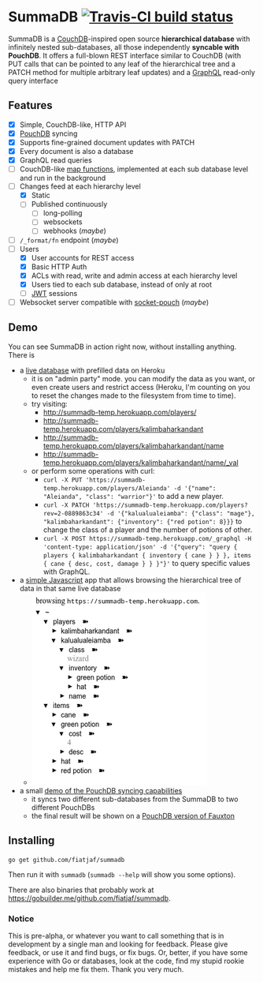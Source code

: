 # SummaDB [![Travis-CI build status](https://travis-ci.org/fiatjaf/summadb.svg)](https://travis-ci.org/fiatjaf/summadb)

SummaDB is a [CouchDB](http://couchdb.org/)-inspired open source **hierarchical database** with infinitely nested sub-databases, all those independently **syncable with PouchDB**. It offers a full-blown REST interface similar to CouchDB (with PUT calls that can be pointed to any leaf of the hierarchical tree and a PATCH method for multiple arbitrary leaf updates) and a [GraphQL](http://facebook.github.io/graphql) read-only query interface

## Features

  - [x] Simple, CouchDB-like, HTTP API
  - [x] [PouchDB](http://pouchdb.com/) syncing
  - [x] Supports fine-grained document updates with PATCH
  - [x] Every document is also a database
  - [x] GraphQL read queries
  - [ ] CouchDB-like [map functions](http://docs.couchdb.org/en/1.6.1/couchapp/ddocs.html#map-functions), implemented at each sub database level and run in the background
  - [ ] Changes feed at each hierarchy level
    - [x] Static
    - [ ] Published continuously
      - [ ] long-polling
      - [ ] websockets
      - [ ] webhooks (_maybe_)
  - [ ] `/_format/fn` endpoint (_maybe_)
  - [ ] Users
    - [x] User accounts for REST access
    - [x] Basic HTTP Auth
    - [x] ACLs with read, write and admin access at each hierarchy level
    - [x] Users tied to each sub database, instead of only at root
    - [ ] [JWT](http://jwt.io/) sessions
  - [ ] Websocket server compatible with [socket-pouch](https://github.com/nolanlawson/socket-pouch) (_maybe_)

## Demo

You can see SummaDB in action right now, without installing anything. There is

  * a [live database](https://summadb-temp.herokuapp.com/) with prefilled data on Heroku
    * it is on "admin party" mode. you can modify the data as you want, or even create users and restrict access (Heroku, I'm counting on you to reset the changes made to the filesystem from time to time).
    * try visiting:
      * http://summadb-temp.herokuapp.com/players/
      * http://summadb-temp.herokuapp.com/players/kalimbaharkandant
      * http://summadb-temp.herokuapp.com/players/kalimbaharkandant/name
      * http://summadb-temp.herokuapp.com/players/kalimbaharkandant/name/_val
    * or perform some operations with curl:
      * `curl -X PUT 'https://summadb-temp.herokuapp.com/players/Aleianda' -d '{"name": "Aleianda", "class": "warrior"}'` to add a new player.
      * `curl -X PATCH 'https://summadb-temp.herokuapp.com/players?rev=2-0889863c34' -d '{"kalualualeiamba": {"class": "mage"}, "kalimbaharkandant": {"inventory": {"red potion": 8}}}` to change the class of a player and the number of potions of other.
      * `curl -X POST https://summadb-temp.herokuapp.com/_graphql -H 'content-type: application/json' -d '{"query": "query { players { kalimbaharkandant { inventory { cane } } }, items { cane { desc, cost, damage } } }"}'` to query specific values with GraphQL.
  * a [simple Javascript](https://summadb.github.io/admin/?summa=https://summadb-temp.herokuapp.com) app that allows browsing the hierarchical tree of data in that same live database
    * [![admin interface screenshot](https://raw.githubusercontent.com/summadb/admin/gh-pages/screenshot.png)](https://summadb.github.io/admin/?summa=https://summadb-temp.herokuapp.com)
  * a small [demo of the PouchDB syncing capabilities](https://summadb.github.io/demo/)
    * it syncs two different sub-databases from the SummaDB to two different PouchDBs
    * the final result will be shown on a [PouchDB version of Fauxton](https://summadb.github.io/demo/fauxton/)

## Installing

```
go get github.com/fiatjaf/summadb
```

Then run it with `summadb` (`summadb --help` will show you some options).

There are also binaries that probably work at https://gobuilder.me/github.com/fiatjaf/summadb.


### Notice

This is pre-alpha, or whatever you want to call something that is in development by a single man and looking for feedback. Please give feedback, or use it and find bugs, or fix bugs. Or, better, if you have some experience with Go or databases, look at the code, find my stupid rookie mistakes and help me fix them. Thank you very much.
